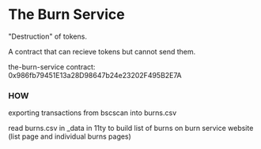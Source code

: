 # The Burn Service

"Destruction" of tokens.

A contract that can recieve tokens but cannot send them.

the-burn-service contract: 0x986fb79451E13a28D98647b24e23202F495B2E7A









### HOW

exporting transactions from bscscan into burns.csv

read burns.csv  in _data in 11ty to build list of burns on burn service website (list page and individual burns pages)



